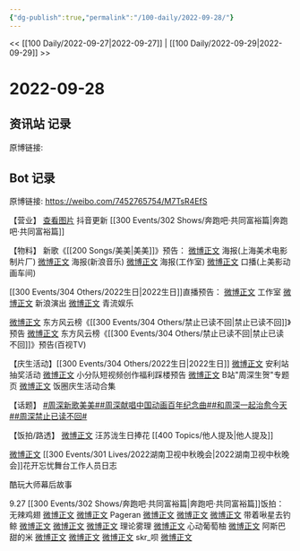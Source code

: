 ```yaml
---
{"dg-publish":true,"permalink":"/100-daily/2022-09-28/"}
---
```



<< [[100 Daily/2022-09-27\|2022-09-27]] | [[100 Daily/2022-09-29\|2022-09-29]] >>

# 2022-09-28

## 资讯站 记录

原博链接:

## Bot 记录

原博链接: https://weibo.com/7452765754/M7TsR4EfS

【营业】
[查看图片](https://wx4.sinaimg.cn/large/0088n2Pggy1h6mqcimmgoj30ku112wh5.jpg) 抖音更新 [[300 Events/302 Shows/奔跑吧·共同富裕篇\|奔跑吧·共同富裕篇]]

【物料】
新歌《[[200 Songs/美美\|美美]]》预告：
[微博正文](http://weibo.com/1984803191/M7OdthS5n) 海报(上海美术电影制片厂)
[微博正文](http://weibo.com/1266269835/M7Od3dgTw) 海报(新浪音乐)
[微博正文](http://weibo.com/7478855230/M7OfuhsyR) 海报(工作室)
[微博正文](http://weibo.com/7191744979/M7OBPfM1a) 口播(上美影动画车间)

[[300 Events/304 Others/2022生日\|2022生日]]直播预告：
[微博正文](http://weibo.com/7478855230/M7QzBC9wd) 工作室
[微博正文](http://weibo.com/6579479312/M7QvVxcfg) 新浪演出
[微博正文](http://weibo.com/6192935507/M7Qwp6mUH) 青流娱乐

[微博正文](http://weibo.com/7779932378/M7OZSw5LN) 东方风云榜《[[300 Events/304 Others/禁止已读不回\|禁止已读不回]]》预告
[微博正文](https://weibo.com/7516842376/M7P4eBWmo) 东方风云榜《[[300 Events/304 Others/禁止已读不回\|禁止已读不回]]》预告(百视TV)

【庆生活动】[[300 Events/304 Others/2022生日\|2022生日]]
[微博正文](https://weibo.com/7469017930/M7OrKgGDQ) 安利站抽奖活动
[微博正文](https://weibo.com/5516625428/M7PufoFgM) 小分队短视频创作福利踩楼预告
[微博正文](https://weibo.com/6466290670/M7RYnjL81) B站"周深生贺"专题页
[微博正文](https://weibo.com/3910023440/M7Gkm6P1e) 饭圈庆生活动合集

【话题】
[#周深新歌美美#](https://s.weibo.com/weibo?q=%23%E5%91%A8%E6%B7%B1%E6%96%B0%E6%AD%8C%E7%BE%8E%E7%BE%8E%23)[#周深献唱中国动画百年纪念曲#](https://s.weibo.com/weibo?q=%23%E5%91%A8%E6%B7%B1%E7%8C%AE%E5%94%B1%E4%B8%AD%E5%9B%BD%E5%8A%A8%E7%94%BB%E7%99%BE%E5%B9%B4%E7%BA%AA%E5%BF%B5%E6%9B%B2%23)[#和周深一起治愈今天#](https://s.weibo.com/weibo?q=%23%E5%92%8C%E5%91%A8%E6%B7%B1%E4%B8%80%E8%B5%B7%E6%B2%BB%E6%84%88%E4%BB%8A%E5%A4%A9%23)[#周深禁止已读不回#](https://s.weibo.com/weibo?q=%23%E5%91%A8%E6%B7%B1%E7%A6%81%E6%AD%A2%E5%B7%B2%E8%AF%BB%E4%B8%8D%E5%9B%9E%23)

【饭拍/路透】
[微博正文](http://weibo.com/1625646585/M7RHLBLLO) 汪苏泷生日捧花 [[400 Topics/他人提及\|他人提及]]

[微博正文](https://weibo.com/6442115267/M7NXkF5XO) [[300 Events/301 Lives/2022湖南卫视中秋晚会\|2022湖南卫视中秋晚会]]花开忘忧舞台工作人员日志

[](https://m.weibo.cn/7337733877/4818765747327767) 酷玩大师幕后故事

9.27 [[300 Events/302 Shows/奔跑吧·共同富裕篇\|奔跑吧·共同富裕篇]]饭拍：
无辣鸡翅
[微博正文](http://weibo.com/7495641082/M7KrDen3S)
[微博正文](http://weibo.com/7495641082/M7SIDs05k)
Pageran
[微博正文](http://weibo.com/7633014126/M7OcgeB1V)
[微博正文](http://weibo.com/7633014126/M7RXebr0e)
[微博正文](http://weibo.com/7633014126/M7SYa6vWs)
带着啾星去钓鲸
[微博正文](http://weibo.com/3246571812/M7O1ppvK6)
[微博正文](http://weibo.com/3246571812/M7Ono9Kl0)
[微博正文](http://weibo.com/3246571812/M7SNA9aXg)
理论雾理
[微博正文](http://weibo.com/7458115630/M7KjHdBTG)
心动葡萄柚
[微博正文](http://weibo.com/7568338314/M7OVljfFo)
阿斯巴甜的米
[微博正文](https://weibo.com/3199780861/M7KtCsz8n)
[微博正文](http://weibo.com/3199780861/M7PEDiss9)
[微博正文](https://weibo.com/3199780861/M7PRfuDyH)
skr_呗
[微博正文](https://weibo.com/6433509682/M7QCXFV48)

